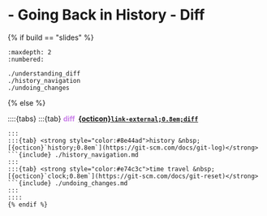 # <i class="fab fa-git"></i> - Going Back in History - <i class="fa-solid fa-clock-rotate-left"></i> Diff

{% if build == "slides" %}
<!-- BUILDING THE SLIDES -->
```{toctree}
:maxdepth: 2
:numbered:

./understanding_diff
./history_navigation
./undoing_changes
```
{% else %}
<!-- BUILDING THE PAGES -->
::::{tabs}
:::{tab} <strong style="color:#ca80e9">diff &nbsp;[{octicon}`link-external;0.8em;diff`](https://git-scm.com/docs/git-diff)</strong>
```{include} ./understanding_diff.md
:::
:::{tab} <strong style="color:#8e44ad">history &nbsp;[{octicon}`history;0.8em`](https://git-scm.com/docs/git-log)</strong>
```{include} ./history_navigation.md
:::
:::{tab} <strong style="color:#e74c3c">time travel &nbsp;[{octicon}`clock;0.8em`](https://git-scm.com/docs/git-reset)</strong>
```{include} ./undoing_changes.md
:::
::::
{% endif %}
